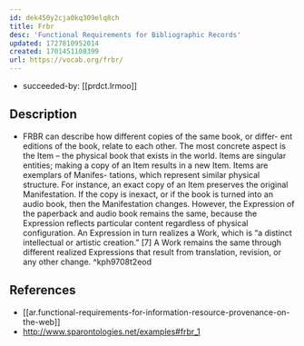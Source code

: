 ```yaml
---
id: dek450y2cja0kq309elq8ch
title: Frbr
desc: 'Functional Requirements for Bibliographic Records'
updated: 1727810952014
created: 1701451108399
url: https://vocab.org/frbr/
---
```


- succeeded-by: [[prdct.lrmoo]]

## Description

- FRBR can describe how different copies of the same book, or differ- ent editions of the book, relate to each other. The most concrete aspect is the Item – the physical book that exists in the world. Items are singular entities; making a copy of an Item results in a new Item. Items are exemplars of Manifes- tations, which represent similar physical structure. For instance, an exact copy of an Item preserves the original Manifestation. If the copy is inexact, or if the book is turned into an audio book, then the Manifestation changes. However, the Expression of the paperback and audio book remains the same, because the Expression reflects particular content regardless of physical configuration. An Expression in turn realizes a Work, which is “a distinct intellectual or artistic creation.” [7] A Work remains the same through different realized Expressions that result from translation, revision, or any other change. ^kph9708t2eod

## References

- [[ar.functional-requirements-for-information-resource-provenance-on-the-web]]
- http://www.sparontologies.net/examples#frbr_1
